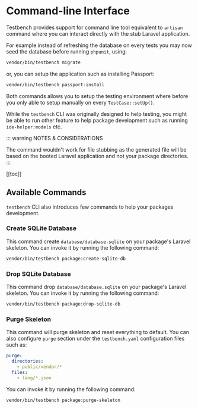 # Command-line Interface

Testbench provides support for command line tool equivalent to `artisan` command where you can interact directly with the stub Laravel application. 

For example instead of refreshing the database on every tests you may now seed the database before running `phpunit`, using:

```bash
vendor/bin/testbench migrate
```

or, you can setup the application such as installing Passport:

```bash
vendor/bin/testbench passport:install
```

Both commands allows you to setup the testing environment where before you only able to setup manually on every `TestCase::setUp()`. 

While the `testbench` CLI was originally designed to help testing, you might be able to run other feature to help package development such as running `ide-helper:models` etc.

::: warning NOTES & CONSIDERATIONS

The command wouldn't work for file stubbing as the generated file will be based on the booted Laravel application and not your package directories.
:::

[[toc]]

## Available Commands

`testbench` CLI also introduces few commands to help your packages development.

### Create SQLite Database

This command create `database/database.sqlite` on your package's Laravel skeleton. You can invoke it by running the following command:

```bash
vendor/bin/testbench package:create-sqlite-db
``` 

### Drop SQLite Database

This command drop `database/database.sqlite` on your package's Laravel skeleton. You can invoke it by running the following command:

```bash
vendor/bin/testbench package:drop-sqlite-db
``` 

### Purge Skeleton

This command will purge skeleton and reset everything to default. You can also configure `purge` section under the `testbench.yaml` configuration files such as:

```yaml
purge:
  directories:
    - public/vendor/*
  files:
    - lang/*.json
```

You can invoke it by running the following command:

```bash
vendor/bin/testbench package:purge-skeleton
```
